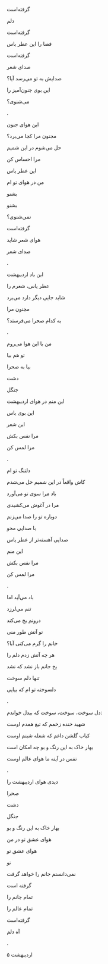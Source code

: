 <!--
.. title: هوای اردیبهشت
.. slug: havaye-ordibehesht
.. date: 2023-04-30 16:18:32 UTC
.. tags: سپید
.. category: 
.. link: 
.. description: 
.. type: text
-->

گرفته‌است

دلم

گرفته‌است

فضا را این عطر یاس

گرفته‌است

صدای شعر

صدایش به تو می‌رسد آیا؟

این بوی جنون‌آمیز را

می‌شنوی؟

.



این هوای جنون

مجنون مرا کجا می‌برد؟

حل می‌شوم در این شمیم

مرا احساس کن

این عطر یاس

من در هوای تو ام

بشنو

بشنو

نمی‌شنوی؟

گرفته‌است

هوای شعر شاید

صدای شعر

.


این باد اردیبهشت 

عطر یاس، شعرم را

شاید جایی دیگر دارد می‌برد 

مجنون مرا

به کدام صحرا می‌فرستد؟

.



من با این هوا می‌روم 

تو هم بیا

بیا به صحرا

دشت

جنگل

این منم در هوای اردیبهشت

این بوی یاس

این شعر

مرا نفس بکش

مرا لمس کن

.



دلتنگ تو ام

کاش واقعاً در این شمیم حل می‌شدم

باد مرا سوی تو می‌آورد

مرا در آغوش می‌کشیدی

دوباره تو را صدا می‌زنم

با صدایی محو

صدایی آهسته‌تر از عطر یاس

این منم

مرا نفس بکش

 مرا لمس کن 
 
 .
 

باد می‌آید اما

تنم می‌لرزد

درونم یخ می‌کند

تو آتش طور منی

جانم را گرم می‌کنی آیا؟

هر چه آتش زدم دلم را

یخ جانم باز نشد که نشد

تنها دلم سوخت

دلسوخته تو ام که بیایی 

.


دل سوخت، سوخت، سوخت که بیدل خواندم:


شهید خنده زخمم که تیغ همدم اوست

کباب گلشن داغم که شعله شبنم‌ اوست 


بهار خاک به این رنگ و بو چه امکان است

نفس در آینه ما هوای عالم اوست


.


دیدی هوای اردیبهشت را

صحرا

دشت

جنگل


بهار خاک به این رنگ و بو

هوای عشق تو در من

هوای عشق تو

تو

نمی‌دانستم جانم را خواهد گرفت

گرفته است

تمام جانم را

تمام عالم را

گرفته‌است

آه دلم


.


۵ اردیبهشت 


